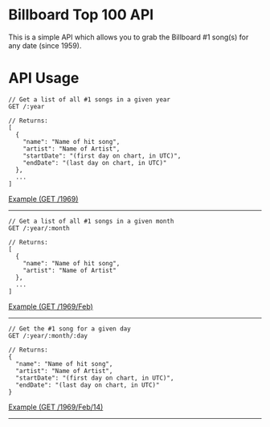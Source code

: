 Billboard Top 100 API
=====================

This is a simple API which allows you to grab the Billboard #1 song(s) for any date (since 1959). 

API Usage
=========

```
// Get a list of all #1 songs in a given year
GET /:year

// Returns:
[
  {
    "name": "Name of hit song",
    "artist": "Name of Artist",
    "startDate": "(first day on chart, in UTC)",
    "endDate": "(last day on chart, in UTC)"
  },
  ...
]
```
<a href="https://billboard100api.glitch.me/1969">Example (GET /1969)</a>

---
```
// Get a list of all #1 songs in a given month
GET /:year/:month

// Returns:
[
  {
    "name": "Name of hit song",
    "artist": "Name of Artist"
  },
  ...
]
```
<a href="https://billboard100api.glitch.me/1969/Feb">Example (GET /1969/Feb)</a>

---
```
// Get the #1 song for a given day
GET /:year/:month/:day

// Returns:
{
  "name": "Name of hit song",
  "artist": "Name of Artist",
  "startDate": "(first day on chart, in UTC)",
  "endDate": "(last day on chart, in UTC)"
}
```
<a href="https://billboard100api.glitch.me/1969/Feb/14">Example (GET /1969/Feb/14)</a>

---